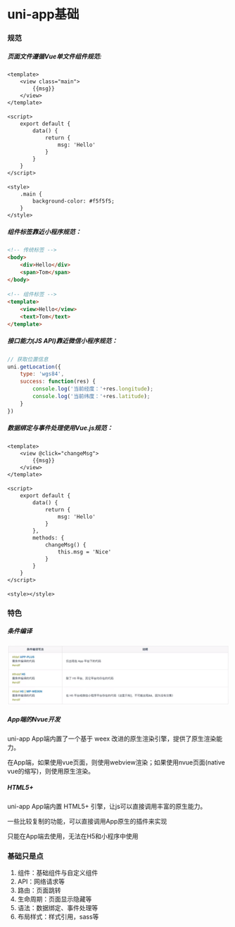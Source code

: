 # uni-app基础

###  规范
##### 页面文件遵循Vue单文件组件规范:
```vue
<template>
    <view class="main">
        {{msg}}	
    </view>
</template>

<script>
	export default {
        data() {
            return {
				msg: 'Hello'
            }
        }
    }
</script>

<style>
    .main {
        background-color: #f5f5f5;
    }
</style>

```

##### 组件标签靠近小程序规范：

```html
<!-- 传统标签 -->
<body>
	<div>Hello</div>
	<span>Tom</span>
</body>

<!-- 组件标签 -->
<template>
	<view>Hello</view>
    <text>Tom</text>
</template>
```

##### 接口能力(JS API)靠近微信小程序规范：

```javascript
// 获取位置信息
uni.getLocation({
    type: 'wgs84',
    success: function(res) {
        console.log('当前经度：'+res.longitude);
        console.log('当前纬度：'+res.latitude);
    }
})
```

##### 数据绑定与事件处理使用Vue.js规范：

```vue
<template>
	<view @click="changeMsg">
    	{{msg}}
    </view>
</template>

<script>
	export default {
        data() {
            return {
                msg: 'Hello'
            }
        },
        methods: {
            changeMsg() {
                this.msg = 'Nice'
            }
        }
    }
</script>

<style></style>
```



### 特色

##### 条件编译

![uniapp_if](assets/uniapp_if.png)

##### App端的Nvue开发

uni-app App端内置了一个基于 weex 改进的原生渲染引擎，提供了原生渲染能力。

在App端，如果使用vue页面，则使用webview渲染；如果使用nvue页面(native vue的缩写)，则使用原生渲染。

##### HTML5+

uni-app App端内置 HTML5+ 引擎，让js可以直接调用丰富的原生能力。

一些比较复制的功能，可以直接调用App原生的插件来实现

只能在App端去使用，无法在H5和小程序中使用



### 基础只是点

1. 组件：基础组件与自定义组件
2. API：网络请求等
3. 路由：页面跳转
4. 生命周期：页面显示隐藏等
5. 语法：数据绑定、事件处理等
6. 布局样式：样式引用，sass等

